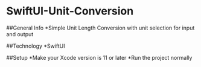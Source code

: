 # SwiftUI-Unit-Conversion
##General Info
*Simple Unit Length Conversion with unit selection for input and output

##Technology
*SwiftUI

##Setup
*Make your Xcode version is 11 or later
*Run the project normally 

